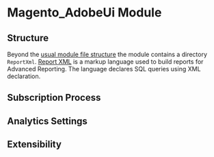 # Magento_AdobeUi Module


## Structure

Beyond the [usual module file structure](https://devdocs.magento.com/guides/v2.2/architecture/archi_perspectives/components/modules/mod_intro.html) the module contains a directory `ReportXml`.
[Report XML](https://devdocs.magento.com/guides/v2.2/advanced-reporting/report-xml.html) is a markup language used to build reports for Advanced Reporting.
The language declares SQL queries using XML declaration.

## Subscription Process

## Analytics Settings

## Extensibility

